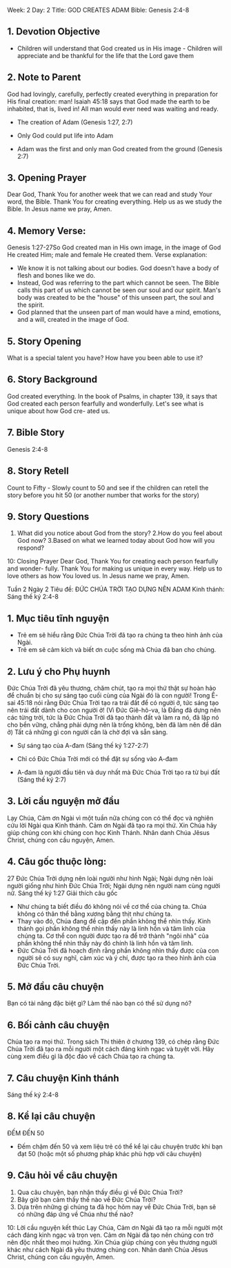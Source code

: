 Week: 2
Day: 2
Title: GOD CREATES ADAM
Bible: Genesis 2:4-8
## 1. Devotion Objective
- Children will understand that God created us in His image - Children will appreciate and be thankful for the life that the Lord gave them
## 2. Note to Parent
God had lovingly, carefully, perfectly created everything in preparation for His final creation: man! Isaiah 45:18 says that God made the earth to be inhabited, that is, lived in! All man would ever need was waiting and ready.
* The creation of Adam (Genesis 1:27, 2:7)
- Only God could put life into Adam
* Adam was the first and only man God created from the ground (Genesis 2:7)

## 3. Opening Prayer
Dear God, Thank You for another week that we can read and study Your word, the Bible. Thank You for creating everything. Help us as we study the Bible. In Jesus name we pray, Amen.

## 4. Memory Verse:
Genesis 1:27-27So God created man in His own image, in the image of God He created Him; male and female He created them. Verse explanation:
- We know it is not talking about our bodies. God doesn't have a body of flesh and bones like we do.
- Instead, God was referring to the part which cannot be seen. The Bible calls this part of us which cannot be seen our soul and our spirit. Man's body was created to be the "house" of this unseen part, the soul and the spirit.
- God planned that the unseen part of man would have a mind, emotions, and a will, created in the image of God.

## 5. Story Opening
What is a special talent you have? How have you been able to use it?

## 6. Story Background
God created everything. In the book of Psalms, in chapter 139, it says that God created each person fearfully and wonderfully. Let's see what is unique about how God cre- ated us.

## 7. Bible Story
Genesis 2:4-8

## 8. Story Retell
Count to Fifty - Slowly count to 50 and see if the children can retell the story before you hit 50 (or another number that works for the story)

## 9. Story Questions
1. What did you notice about God from the story?
2.How do you feel about God now?
3.Based on what we learned today about God how will you respond?

10: Closing Prayer
Dear God, Thank You for creating each person fearfully and wonder- fully. Thank You for making us unique in every way. Help us to love others as how You loved us. In Jesus name we pray, Amen.

Tuần 2
Ngày 2
Tiêu đề: ĐỨC CHÚA TRỜI TẠO DỰNG NÊN ADAM
Kinh thánh: Sáng thế ký 2:4-8

## 1. Mục tiêu tĩnh nguyện
- Trẻ em sẽ hiểu rằng Đức Chúa Trời đã tạo ra chúng ta theo hình ảnh của Ngài.
- Trẻ em sẽ cảm kích và biết ơn cuộc sống mà Chúa đã ban cho chúng.

## 2. Lưu ý cho Phụ huynh
Đức Chúa Trời đã yêu thương, chăm chút, tạo ra mọi thứ thật sự hoàn hảo để chuẩn bị cho sự sáng tạo cuối cùng của Ngài đó là con người! Trong Ê-sai 45:18 nói rằng Đức Chúa Trời tạo ra trái đất để có người ở, tức sáng tạo nên trái đất dành cho con người ở!   (Vì Đức Giê-hô-va, là Đấng đã dựng nên các từng trời, tức là Đức Chúa Trời đã tạo thành đất và làm ra nó, đã lập nó cho bền vững, chẳng phải dựng nên là trống không, bèn đã làm nên để dân ở)
 Tất cả những gì con người cần là chờ đợi và sẵn sàng.
* Sự sáng tạo của A-đam (Sáng thế ký 1:27-2:7)
- Chỉ có Đức Chúa Trời mới có thể đặt sự sống vào A-đam
* A-đam là người đầu tiên và duy nhất mà Đức Chúa Trời tạo ra từ bụi đất (Sáng thế ký 2:7)

## 3. Lời cầu nguyện mở đầu
Lạy Chúa, Cảm ơn Ngài vì một tuần nữa chúng con có thể đọc và nghiên cứu lời Ngài qua Kinh thánh. Cảm ơn Ngài đã tạo ra mọi thứ. Xin Chúa hãy giúp chúng con khi chúng con học Kinh Thánh. Nhân danh Chúa Jêsus Christ, chúng con cầu nguyện, Amen.

## 4. Câu gốc thuộc lòng:
27 Đức Chúa Trời dựng nên loài người như hình Ngài; Ngài dựng nên loài người giống như hình Đức Chúa Trời; Ngài dựng nên người nam cùng người nữ.
Sáng thế ký 1:27
Giải thích câu gốc
- Như chúng ta biết điều đó không nói về cơ thể của chúng ta. Chúa không có thân thể bằng xương bằng thịt như chúng ta.
- Thay vào đó, Chúa đang đề cập đến phần không thể nhìn thấy. Kinh thánh gọi phần không thể nhìn thấy này là  linh hồn và tâm linh của chúng ta. Cơ thể con người được tạo ra để trở thành "ngôi nhà" của phần không thể nhìn thấy này đó chính là linh hồn và tâm linh.
- Đức Chúa Trời đã hoạch định rằng phần không nhìn thấy được của con người sẽ có suy nghĩ, cảm xúc và ý chí, được tạo ra theo hình ảnh của Đức Chúa Trời.


## 5. Mở đầu câu chuyện
Bạn có tài năng đặc biệt gì?
Làm thế nào bạn có thể sử dụng nó?

## 6. Bối cảnh câu chuyện
Chúa tạo ra mọi thứ. Trong sách Thi thiên ở chương 139, có chép rằng Đức Chúa Trời đã tạo ra mỗi người một cách đáng kinh ngạc và tuyệt vời. Hãy cùng xem điều gì là độc đáo về cách Chúa tạo ra chúng ta.

## 7. Câu chuyện Kinh thánh
Sáng thế ký 2:4-8

## 8. Kể lại câu chuyện
ĐẾM ĐẾN 50
- Đếm chậm đến 50 và xem liệu trẻ có thể kể lại câu chuyện trước khi bạn đạt 50 (hoặc một số phương pháp khác phù hợp với câu chuyện)

## 9. Câu hỏi về câu chuyện
1. Qua câu chuyện, bạn nhận thấy điều  gì về Đức Chúa Trời?
2. Bây giờ bạn cảm thấy thế nào về Đức Chúa Trời?
3. Dựa trên những gì chúng ta đã học hôm nay về Đức Chúa Trời, bạn sẽ có những đáp ứng về Chúa như thế nào?

10: Lời cầu nguyện kết thúc
Lạy Chúa, Cảm ơn Ngài đã tạo ra mỗi người một cách đáng kinh ngạc và trọn vẹn. Cảm ơn Ngài đã tạo nên chúng con trở nên độc nhất theo mọi hướng. Xin Chúa giúp chúng con yêu thương người khác như cách Ngài đã yêu thương chúng con. Nhân danh Chúa Jêsus Christ, chúng con cầu nguyện, Amen.
